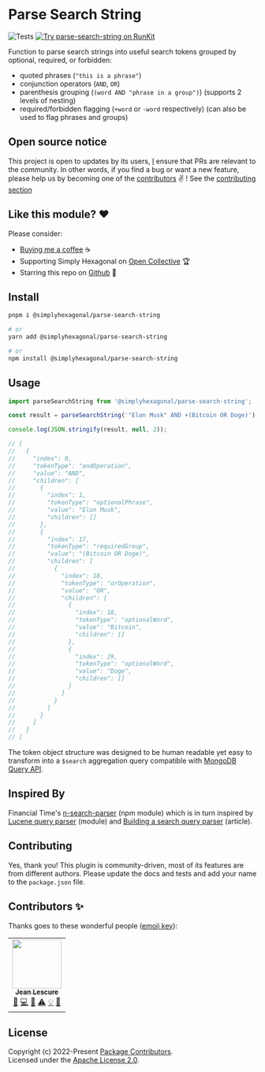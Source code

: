 # Parse Search String
![Tests](https://github.com/simplyhexagonal/parse-search-string/workflows/tests/badge.svg)
[![Try parse-search-string on RunKit](https://badge.runkitcdn.com/@simplyhexagonal/parse-search-string.svg)](https://npm.runkit.com/@simplyhexagonal/parse-search-string)

Function to parse search strings into useful search tokens grouped by optional, required, or forbidden: 

- quoted phrases (`"this is a phrase"`)
- conjunction operators  (`AND`, `OR`)
- parenthesis grouping (`(word AND "phrase in a group")`) (supports 2 levels of nesting)
- required/forbidden flagging (`+word` or `-word` respectively) (can also be used to flag phrases and groups)

## Open source notice

This project is open to updates by its users, [I](https://github.com/jeanlescure) ensure that PRs are relevant to the community.
In other words, if you find a bug or want a new feature, please help us by becoming one of the
[contributors](#contributors-) ✌️ ! See the [contributing section](#contributing)

## Like this module? ❤

Please consider:

- [Buying me a coffee](https://www.buymeacoffee.com/jeanlescure) ☕
- Supporting Simply Hexagonal on [Open Collective](https://opencollective.com/simplyhexagonal) 🏆
- Starring this repo on [Github](https://github.com/simplyhexagonal/parse-search-string) 🌟

## Install

```sh
pnpm i @simplyhexagonal/parse-search-string

# or
yarn add @simplyhexagonal/parse-search-string

# or
npm install @simplyhexagonal/parse-search-string
```

## Usage

```ts
import parseSearchString from '@simplyhexagonal/parse-search-string';

const result = parseSearchString('"Elon Musk" AND +(Bitcoin OR Doge)');

console.log(JSON.stringify(result, null, 2));

// [
//   {
//     "index": 0,
//     "tokenType": "andOperation",
//     "value": "AND",
//     "children": [
//       {
//         "index": 1,
//         "tokenType": "optionalPhrase",
//         "value": "Elon Musk",
//         "children": []
//       },
//       {
//         "index": 17,
//         "tokenType": "requiredGroup",
//         "value": "(Bitcoin OR Doge)",
//         "children": [
//           {
//             "index": 18,
//             "tokenType": "orOperation",
//             "value": "OR",
//             "children": [
//               {
//                 "index": 18,
//                 "tokenType": "optionalWord",
//                 "value": "Bitcoin",
//                 "children": []
//               },
//               {
//                 "index": 29,
//                 "tokenType": "optionalWord",
//                 "value": "Doge",
//                 "children": []
//               }
//             ]
//           }
//         ]
//       }
//     ]
//   }
// ]
```

The token object structure was designed to be human readable yet easy to transform into a `$search` aggregation query compatible with [MongoDB Query API](https://www.mongodb.com/atlas/search).

## Inspired By

Financial Time's [n-search-parser](https://github.com/Financial-Times/n-search-parser) (npm module) which is in turn inspired by [Lucene query parser](https://github.com/thoward/lucene-query-parser.js) (module) and [Building a search query parser](https://tgvashworth.com/2016/06/27/twitter-search-query-parser.html) (article).

## Contributing

Yes, thank you! This plugin is community-driven, most of its features are from different authors.
Please update the docs and tests and add your name to the `package.json` file.

## Contributors ✨

Thanks goes to these wonderful people ([emoji key](https://allcontributors.org/docs/en/emoji-key)):

<!-- ALL-CONTRIBUTORS-LIST:START - Do not remove or modify this section -->
<!-- prettier-ignore-start -->
<!-- markdownlint-disable -->
<table>
  <tr>
    <td align="center"><a href="https://jeanlescure.cr"><img src="https://avatars2.githubusercontent.com/u/3330339?v=4" width="100px;" alt=""/><br /><sub><b>Jean Lescure</b></sub></a><br /><a href="#maintenance-jeanlescure" title="Maintenance">🚧</a> <a href="https://github.com/simplyhexagonal/parse-search-string/commits?author=jeanlescure" title="Code">💻</a> <a href="#userTesting-jeanlescure" title="User Testing">📓</a> <a href="https://github.com/simplyhexagonal/parse-search-string/commits?author=jeanlescure" title="Tests">⚠️</a> <a href="#example-jeanlescure" title="Examples">💡</a> <a href="https://github.com/simplyhexagonal/parse-search-string/commits?author=jeanlescure" title="Documentation">📖</a></td>
</table>
<!-- markdownlint-enable -->
<!-- prettier-ignore-end -->
<!-- ALL-CONTRIBUTORS-LIST:END -->

## License

Copyright (c) 2022-Present [Package Contributors](https://github.com/simplyhexagonal/parse-search-string/#contributors-).<br/>
Licensed under the [Apache License 2.0](https://www.apache.org/licenses/LICENSE-2.0).
